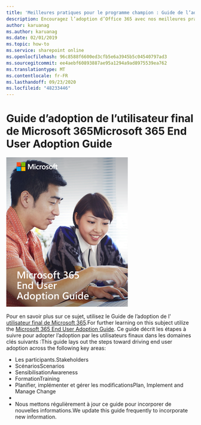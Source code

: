 ```yaml
---
title: 'Meilleures pratiques pour le programme champion : Guide de l’adoption de l’utilisateur final de Microsoft 365'
description: Encouragez l’adoption d’Office 365 avec nos meilleures pratiques de programme champion
author: karuanag
ms.author: karuanag
ms.date: 02/01/2019
ms.topic: how-to
ms.service: sharepoint online
ms.openlocfilehash: 96c8588f6600ed3cfb5e6a3945b5c04540797ad3
ms.sourcegitcommit: ee4aebf60893887ae95a1294a9ad8975539ea762
ms.translationtype: MT
ms.contentlocale: fr-FR
ms.lasthandoff: 09/23/2020
ms.locfileid: "48233446"
---
```

# <a name="microsoft-365-end-user-adoption-guide"></a><span data-ttu-id="39f99-103">Guide d’adoption de l’utilisateur final de Microsoft 365</span><span class="sxs-lookup"><span data-stu-id="39f99-103">Microsoft 365 End User Adoption Guide</span></span>

![Guide d’adoption de Microsoft 365](media/m365euguide.png)

<span data-ttu-id="39f99-105">Pour en savoir plus sur ce sujet, utilisez le Guide de l’adoption de l' [utilisateur final de Microsoft 365](https://aka.ms/adoptionguide).</span><span class="sxs-lookup"><span data-stu-id="39f99-105">For further learning on this subject utilize the [Microsoft 365 End User Adoption Guide](https://aka.ms/adoptionguide).</span></span> <span data-ttu-id="39f99-106">Ce guide décrit les étapes à suivre pour adopter l’adoption par les utilisateurs finaux dans les domaines clés suivants :</span><span class="sxs-lookup"><span data-stu-id="39f99-106">This guide lays out the steps toward driving end user adoption across the following key areas:</span></span>

- <span data-ttu-id="39f99-107">Les participants.</span><span class="sxs-lookup"><span data-stu-id="39f99-107">Stakeholders</span></span>
- <span data-ttu-id="39f99-108">Scénarios</span><span class="sxs-lookup"><span data-stu-id="39f99-108">Scenarios</span></span>
- <span data-ttu-id="39f99-109">Sensibilisation</span><span class="sxs-lookup"><span data-stu-id="39f99-109">Awareness</span></span>
- <span data-ttu-id="39f99-110">Formation</span><span class="sxs-lookup"><span data-stu-id="39f99-110">Training</span></span> 
- <span data-ttu-id="39f99-111">Planifier, implémenter et gérer les modifications</span><span class="sxs-lookup"><span data-stu-id="39f99-111">Plan, Implement and Manage Change</span></span>
- 
- <span data-ttu-id="39f99-112">Nous mettons régulièrement à jour ce guide pour incorporer de nouvelles informations.</span><span class="sxs-lookup"><span data-stu-id="39f99-112">We update this guide frequently to incorporate new information.</span></span>